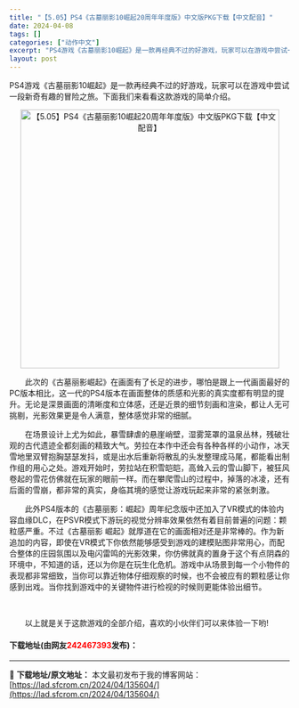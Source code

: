 ```yaml
---
title: "【5.05】PS4《古墓丽影10崛起20周年年度版》中文版PKG下载【中文配音】"
date: 2024-04-08
tags: []
categories: ["动作中文"]
excerpt: "PS4游戏《古墓丽影10崛起》是一款再经典不过的好游戏，玩家可以在游戏中尝试一段新奇有趣的冒险之旅。下面我们来看看这款游戏的简单介绍。 　　此次的《古墓丽影崛起》在画面有了长足的进步，哪怕是跟上一代画面最好的PC版本相比，这一代的PS4版本在画面整体的质感和光影的真实度都有明显的提升。无论是深景画面&hellip;"
layout: post
---
```


 <p>PS4游戏《古墓丽影10崛起》是一款再经典不过的好游戏，玩家可以在游戏中尝试一段新奇有趣的冒险之旅。下面我们来看看这款游戏的简单介绍。</p> <p align="center"><img align="" border="0" src="https://lad.sfcrom.cn/wp-content/uploads/2024/04/20240408_661358f02c504.webp" width="465" alt="【5.05】PS4《古墓丽影10崛起20周年年度版》中文版PKG下载【中文配音】" /></p> <p>　　此次的《古墓丽影崛起》在画面有了长足的进步，哪怕是跟上一代画面最好的PC版本相比，这一代的PS4版本在画面整体的质感和光影的真实度都有明显的提升。无论是深景画面的清晰度和立体感，还是近景的细节刻画和渲染，都让人无可挑剔，光影效果更是令人满意，整体感觉非常的细腻。</p> <p>　　在场景设计上尤为如此，暴雪肆虐的悬崖峭壁，湿雾笼罩的温泉丛林，残破壮观的古代遗迹全都刻画的精致大气。劳拉在本作中还会有各种各样的小动作，冰天雪地里双臂抱胸瑟瑟发抖，或是出水后重新将散乱的头发整理成马尾，都能看出制作组的用心之处。游戏开始时，劳拉站在积雪皑皑，高耸入云的雪山脚下，被狂风卷起的雪花仿佛就在玩家的眼前一样。而在攀爬雪山的过程中，掉落的冰凌，还有后面的雪崩，都非常的真实，身临其境的感觉让游戏玩起来非常的紧张刺激。</p> <p>　　此外PS4版本的《古墓丽影：崛起》周年纪念版中还加入了VR模式的体验内容血缘DLC，在PSVR模式下游玩的视觉分辨率效果依然有着目前普遍的问题：颗粒感严重。不过《古墓丽影 崛起》就厚道在它的画面相对还是非常棒的。作为新追加的内容，即使在VR模式下你依然能够感受到游戏的建模贴图非常用心，而配合整体的庄园氛围以及电闪雷鸣的光影效果，你仿佛就真的置身于这个有点阴森的环境中，不知道的话，还以为你是在玩生化危机。游戏中从场景到每一个小物件的表现都非常细致，当你可以靠近物体仔细观察的时候，也不会被应有的颗粒感让你感到出戏。当你找到游戏中的关键物件进行检视的时候则更能体验出细节。</p> <p>&nbsp;</p> <p>　　以上就是关于这款游戏的全部介绍，喜欢的小伙伴们可以来体验一下哟!</p> <p><h4>下载地址(由网友<font color="red">242467393</font>发布)：</h4></p> 

---
📖 **下载地址/原文地址：** 本文最初发布于我的博客网站：[https://lad.sfcrom.cn/2024/04/135604/](https://lad.sfcrom.cn/2024/04/135604/)
